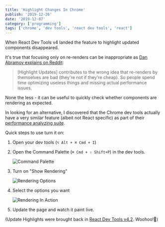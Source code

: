 ```yaml
---
title: 'Highlight Changes In Chrome'
publish: '2019-12-26'
date: '2019-12-07'
category: ['programming']
tags: ['chrome', 'dev tools', 'react dev tools', 'react']
---
```


When React Dev Tools v4 landed the feature to highlight updated components disappeared.

It's true that focusing only on re-renders can be inappropriate as [Dan Abramov explains on Reddit](https://www.reddit.com/r/reactjs/comments/cqx554/introducing_the_new_react_devtools/ex1r9nb/):

> [Highlight Updates] contributes to the wrong idea that re-renders by themselves are bad (they're not if they're cheap). So people spend time optimizing useless things and missing actual performance issues.

None the less - it can be useful to quickly check whether components are rendering as expected.

In looking for an alternative, I discovered that the Chrome dev tools actually have a very similar feature (albeit not React specific) as part of their [performance analyzing suite](https://developers.google.com/web/tools/chrome-devtools/evaluate-performance).

Quick steps to use turn it on:

1. Open your dev tools (`⌥ Alt + ⌘ Cmd + I`)
2. Open the Command Palette (`⌘ Cmd + ⇧ Shift+P`) in the dev tools.

    ![Command Palette](https://res.cloudinary.com/scweiss1/image/upload/v1593203067/command-palette_kbu05w.png)

3. Turn on "Show Rendering"

    ![Rendering Options](https://res.cloudinary.com/scweiss1/image/upload/v1593203067/rendering-options_tpswgd.png)

4. Select the options you want

    ![Rendering In Action](https://res.cloudinary.com/scweiss1/image/upload/v1593203067/rendering-in-action_y6kzjb.png)

5. Update the page and watch it paint live.

(Update Highlights were brought back in [React Dev Tools v4.2](https://github.com/facebook/react/pull/16989). Woohoo!🎉)
